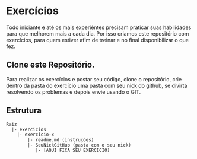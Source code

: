 # Exercícios
Todo iniciante e até os mais experiêntes precisam praticar suas habilidades para que melhorem mais a cada dia. 
Por isso criamos este repositório com exercícios, para quem estiver afim de treinar e no final disponibilizar o que fez.

## Clone este Repositório.
Para realizar os exercícios e postar seu código, clone o repositório, crie dentro da pasta do exercício uma pasta com seu nick do github, se divirta resolvendo os problemas e depois envie usando o GIT.

## Estrutura 

```
Raiz
  |- exercicios
    |- exercicio-x
        |- readme.md (instruções)
        |- SeuNickGitHub (pasta com o seu nick)
           |- [AQUI FICA SEU EXERCICIO]
```

